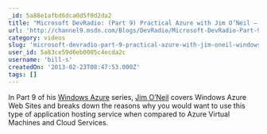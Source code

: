 ```yaml
---
_id: 5a88e1afbd6dca0d5f0d2da2
title: "Microsoft DevRadio: (Part 9) Practical Azure with Jim O’Neil – Windows Azure Web Sites"
url: 'http://channel9.msdn.com/Blogs/DevRadio/Microsoft-DevRadio-Part-9-Practical-Azure-with-Jim-ONeil--Windows-Azure-Web-Sites'
category: videos
slug: 'microsoft-devradio-part-9-practical-azure-with-jim-oneil-windows-azure-web-sites'
user_id: 5a83ce59d6eb0005c4ecda2c
username: 'bill-s'
createdOn: '2013-02-23T08:47:53.000Z'
tags: []
---
```


In Part 9 of his <a href="http://www.microsoft.com/click/services/Redirect2.ashx?CR_CC=200154482">Windows Azure</a> series, <a href="http://www.microsoft.com/click/services/Redirect2.ashx?CR_CC=200117939">Jim O’Neil</a> covers Windows Azure Web Sites and breaks down the reasons why you would want to use this type of application hosting service when compared to Azure Virtual Machines and Cloud Services.
